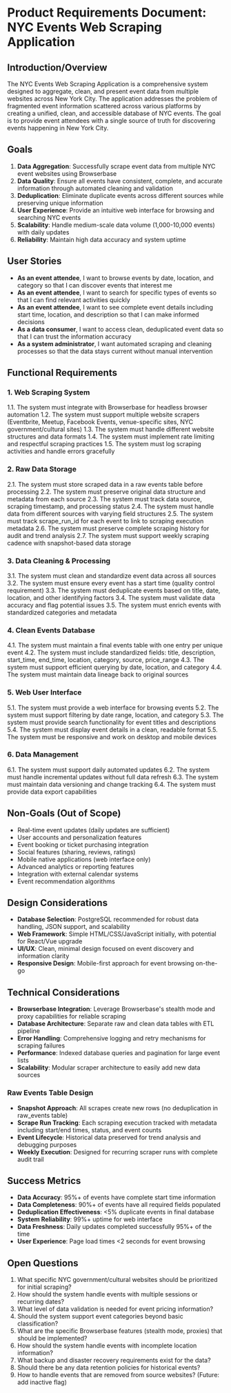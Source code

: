 # Product Requirements Document: NYC Events Web Scraping Application

## Introduction/Overview

The NYC Events Web Scraping Application is a comprehensive system designed to aggregate, clean, and present event data from multiple websites across New York City. The application addresses the problem of fragmented event information scattered across various platforms by creating a unified, clean, and accessible database of NYC events. The goal is to provide event attendees with a single source of truth for discovering events happening in New York City.

## Goals

1. **Data Aggregation**: Successfully scrape event data from multiple NYC event websites using Browserbase
2. **Data Quality**: Ensure all events have consistent, complete, and accurate information through automated cleaning and validation
3. **Deduplication**: Eliminate duplicate events across different sources while preserving unique information
4. **User Experience**: Provide an intuitive web interface for browsing and searching NYC events
5. **Scalability**: Handle medium-scale data volume (1,000-10,000 events) with daily updates
6. **Reliability**: Maintain high data accuracy and system uptime

## User Stories

- **As an event attendee**, I want to browse events by date, location, and category so that I can discover events that interest me
- **As an event attendee**, I want to search for specific types of events so that I can find relevant activities quickly
- **As an event attendee**, I want to see complete event details including start time, location, and description so that I can make informed decisions
- **As a data consumer**, I want to access clean, deduplicated event data so that I can trust the information accuracy
- **As a system administrator**, I want automated scraping and cleaning processes so that the data stays current without manual intervention

## Functional Requirements

### 1. Web Scraping System
1.1. The system must integrate with Browserbase for headless browser automation
1.2. The system must support multiple website scrapers (Eventbrite, Meetup, Facebook Events, venue-specific sites, NYC government/cultural sites)
1.3. The system must handle different website structures and data formats
1.4. The system must implement rate limiting and respectful scraping practices
1.5. The system must log scraping activities and handle errors gracefully

### 2. Raw Data Storage
2.1. The system must store scraped data in a raw events table before processing
2.2. The system must preserve original data structure and metadata from each source
2.3. The system must track data source, scraping timestamp, and processing status
2.4. The system must handle data from different sources with varying field structures
2.5. The system must track scrape_run_id for each event to link to scraping execution metadata
2.6. The system must preserve complete scraping history for audit and trend analysis
2.7. The system must support weekly scraping cadence with snapshot-based data storage

### 3. Data Cleaning & Processing
3.1. The system must clean and standardize event data across all sources
3.2. The system must ensure every event has a start time (quality control requirement)
3.3. The system must deduplicate events based on title, date, location, and other identifying factors
3.4. The system must validate data accuracy and flag potential issues
3.5. The system must enrich events with standardized categories and metadata

### 4. Clean Events Database
4.1. The system must maintain a final events table with one entry per unique event
4.2. The system must include standardized fields: title, description, start_time, end_time, location, category, source, price_range
4.3. The system must support efficient querying by date, location, and category
4.4. The system must maintain data lineage back to original sources

### 5. Web User Interface
5.1. The system must provide a web interface for browsing events
5.2. The system must support filtering by date range, location, and category
5.3. The system must provide search functionality for event titles and descriptions
5.4. The system must display event details in a clean, readable format
5.5. The system must be responsive and work on desktop and mobile devices

### 6. Data Management
6.1. The system must support daily automated updates
6.2. The system must handle incremental updates without full data refresh
6.3. The system must maintain data versioning and change tracking
6.4. The system must provide data export capabilities

## Non-Goals (Out of Scope)

- Real-time event updates (daily updates are sufficient)
- User accounts and personalization features
- Event booking or ticket purchasing integration
- Social features (sharing, reviews, ratings)
- Mobile native applications (web interface only)
- Advanced analytics or reporting features
- Integration with external calendar systems
- Event recommendation algorithms

## Design Considerations

- **Database Selection**: PostgreSQL recommended for robust data handling, JSON support, and scalability
- **Web Framework**: Simple HTML/CSS/JavaScript initially, with potential for React/Vue upgrade
- **UI/UX**: Clean, minimal design focused on event discovery and information clarity
- **Responsive Design**: Mobile-first approach for event browsing on-the-go

## Technical Considerations

- **Browserbase Integration**: Leverage Browserbase's stealth mode and proxy capabilities for reliable scraping
- **Database Architecture**: Separate raw and clean data tables with ETL pipeline
- **Error Handling**: Comprehensive logging and retry mechanisms for scraping failures
- **Performance**: Indexed database queries and pagination for large event lists
- **Scalability**: Modular scraper architecture to easily add new data sources

### Raw Events Table Design

- **Snapshot Approach**: All scrapes create new rows (no deduplication in raw_events table)
- **Scrape Run Tracking**: Each scraping execution tracked with metadata including start/end times, status, and event counts
- **Event Lifecycle**: Historical data preserved for trend analysis and debugging purposes
- **Weekly Execution**: Designed for recurring scraper runs with complete audit trail

## Success Metrics

- **Data Accuracy**: 95%+ of events have complete start time information
- **Data Completeness**: 90%+ of events have all required fields populated
- **Deduplication Effectiveness**: <5% duplicate events in final database
- **System Reliability**: 99%+ uptime for web interface
- **Data Freshness**: Daily updates completed successfully 95%+ of the time
- **User Experience**: Page load times <2 seconds for event browsing

## Open Questions

1. What specific NYC government/cultural websites should be prioritized for initial scraping?
2. How should the system handle events with multiple sessions or recurring dates?
3. What level of data validation is needed for event pricing information?
4. Should the system support event categories beyond basic classification?
5. What are the specific Browserbase features (stealth mode, proxies) that should be implemented?
6. How should the system handle events with incomplete location information?
7. What backup and disaster recovery requirements exist for the data?
8. Should there be any data retention policies for historical events?
9. How to handle events that are removed from source websites? (Future: add inactive flag)
